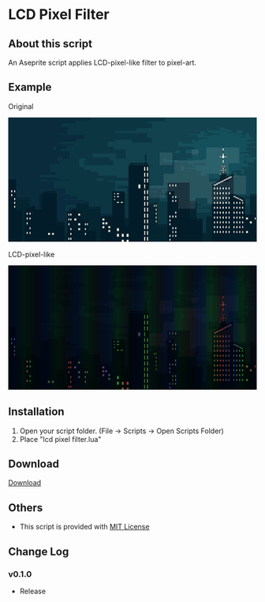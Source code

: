 # LCD Pixel Filter

## About this script

An Aseprite script applies LCD-pixel-like filter to pixel-art.

## Example

Original

![sample-orignal](sample-orignal.png)

LCD-pixel-like

![sample](sample.png)

## Installation

1. Open your script folder. (File -> Scripts -> Open Scripts Folder)
2. Place "lcd pixel filter.lua"

## Download

[Download](https://raw.githubusercontent.com/Tsukina-7mochi/aseprite-scripts/master/lcd-pixel-filter/LCD%20Pixel%20Filter.lua)

## Others

- This script is provided with [MIT License](https://github.com/Tsukina-7mochi/aseprite-scripts/blob/master/LICENSE)

## Change Log

### v0.1.0

- Release
